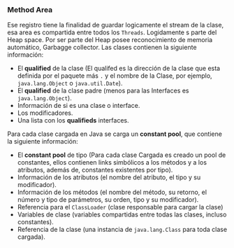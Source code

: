 ### Method Area


Ese registro tiene la finalidad de guardar logicamente el stream de la clase, esa area es compartida entre todos los `Threads`. Logidamente s parte del Heap space. Por ser parte del Heap posee reconocimiento de memoria automático, Garbagge collector. Las clases contienen la siguiente información:



* El **qualified** de la clase (El qualifed es la dirección de la clase que esta definida por el paquete más `.` y el nombre de la Clase, por ejemplo, `java.lang.Object` o `java.util.Date`).
* El **qualified** de la clase padre (menos para las Interfaces es `java.lang.Object`).
* Información de si es una clase o interface.
* Los modificadores.
* Una lista con los **qualifieds** interfaces.


Para cada clase cargada en Java se carga un **constant pool**, que contiene la siguiente información:


* El **constant pool** de tipo (Para cada clase Cargada es creado un pool de constantes, ellos contienen links simbólicos a los métodos y a los atributos, además de, constantes existentes por tipo).
* Información de los atributos (el nombre del atributo, el tipo y su modificador).
* Información de los métodos (el nombre del método, su retorno, el número y tipo de parámetros, su orden, tipo y su modificador).
* Referencia para el `ClassLoader` (clase responsable para cargar la clase)
* Variables de clase (variables compartidas entre todas las clases, incluso constantes).
* Referencia de la clase (una instancia de `java.lang.Class` para toda clase cargada).